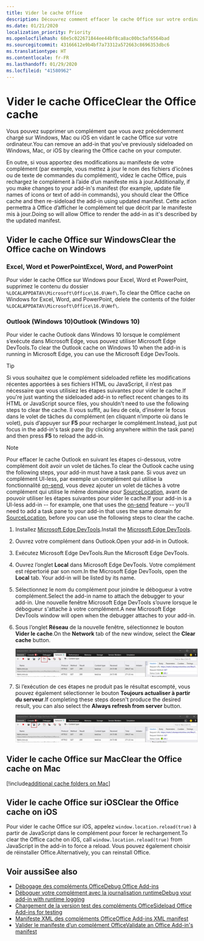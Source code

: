 ```yaml
---
title: Vider le cache Office
description: Découvrez comment effacer le cache Office sur votre ordinateur.
ms.date: 01/21/2020
localization_priority: Priority
ms.openlocfilehash: 68e5c022671844ee44bf8ca8ac00bc5af6564bad
ms.sourcegitcommit: 43166612e9b4bf7a73312a572663c8696353dbc6
ms.translationtype: HT
ms.contentlocale: fr-FR
ms.lasthandoff: 01/29/2020
ms.locfileid: "41580962"
---
```

# <a name="clear-the-office-cache"></a><span data-ttu-id="89c11-103">Vider le cache Office</span><span class="sxs-lookup"><span data-stu-id="89c11-103">Clear the Office cache</span></span>

<span data-ttu-id="89c11-104">Vous pouvez supprimer un complément que vous avez précédemment chargé sur Windows, Mac ou iOS en vidant le cache Office sur votre ordinateur.</span><span class="sxs-lookup"><span data-stu-id="89c11-104">You can remove an add-in that you've previously sideloaded on Windows, Mac, or iOS by clearing the Office cache on your computer.</span></span> 

<span data-ttu-id="89c11-105">En outre, si vous apportez des modifications au manifeste de votre complément (par exemple, vous mettez à jour le nom des fichiers d’icônes ou de texte de commandes du complément), videz le cache Office, puis rechargez le complément à l’aide d’un manifeste mis à jour.</span><span class="sxs-lookup"><span data-stu-id="89c11-105">Additionally, if you make changes to your add-in's manifest (for example, update file names of icons or text of add-in commands), you should clear the Office cache and then re-sideload the add-in using updated manifest.</span></span> <span data-ttu-id="89c11-106">Cette action permettra à Office d’afficher le complément tel que décrit par le manifeste mis à jour.</span><span class="sxs-lookup"><span data-stu-id="89c11-106">Doing so will allow Office to render the add-in as it's described by the updated manifest.</span></span>

## <a name="clear-the-office-cache-on-windows"></a><span data-ttu-id="89c11-107">Vider le cache Office sur Windows</span><span class="sxs-lookup"><span data-stu-id="89c11-107">Clear the Office cache on Windows</span></span>

### <a name="excel-word-and-powerpoint"></a><span data-ttu-id="89c11-108">Excel, Word et PowerPoint</span><span class="sxs-lookup"><span data-stu-id="89c11-108">Excel, Word, and PowerPoint</span></span> 

<span data-ttu-id="89c11-109">Pour vider le cache Office sur Windows pour Excel, Word et PowerPoint, supprimez le contenu du dossier `%LOCALAPPDATA%\Microsoft\Office\16.0\Wef\`.</span><span class="sxs-lookup"><span data-stu-id="89c11-109">To clear the Office cache on Windows for Excel, Word, and PowerPoint, delete the contents of the folder `%LOCALAPPDATA%\Microsoft\Office\16.0\Wef\`.</span></span>

### <a name="outlook-windows-10"></a><span data-ttu-id="89c11-110">Outlook (Windows 10)</span><span class="sxs-lookup"><span data-stu-id="89c11-110">Outlook (Windows 10)</span></span>

<span data-ttu-id="89c11-111">Pour vider le cache Outlook dans Windows 10 lorsque le complément s’exécute dans Microsoft Edge, vous pouvez utiliser Microsoft Edge DevTools.</span><span class="sxs-lookup"><span data-stu-id="89c11-111">To clear the Outlook cache on Windows 10 when the add-in is running in Microsoft Edge, you can use the Microsoft Edge DevTools.</span></span>

> [!TIP]
> <span data-ttu-id="89c11-112">Si vous souhaitez que le complément sideloaded reflète les modifications récentes apportées à ses fichiers HTML ou JavaScript, il n’est pas nécessaire que vous utilisiez les étapes suivantes pour vider le cache.</span><span class="sxs-lookup"><span data-stu-id="89c11-112">If you're just wanting the sideloaded add-in to reflect recent changes to its HTML or JavaScript source files, you shouldn't need to use the following steps to clear the cache.</span></span> <span data-ttu-id="89c11-113">Il vous suffit, au lieu de cela, d’insérer le focus dans le volet de tâches du complément (en cliquant n’importe où dans le volet), puis d’appuyer sur **F5** pour recharger le complément.</span><span class="sxs-lookup"><span data-stu-id="89c11-113">Instead, just put focus in the add-in's task pane (by clicking anywhere within the task pane) and then press **F5** to reload the add-in.</span></span> 

> [!NOTE]
> <span data-ttu-id="89c11-114">Pour effacer le cache Outlook en suivant les étapes ci-dessous, votre complément doit avoir un volet de tâches.</span><span class="sxs-lookup"><span data-stu-id="89c11-114">To clear the Outlook cache using the following steps, your add-in must have a task pane.</span></span> <span data-ttu-id="89c11-115">Si vous avez un complément UI-less, par exemple un complément qui utilise la fonctionnalité [on-send](/outlook/add-ins/outlook-on-send-addins), vous devez ajouter un volet de tâches à votre complément qui utilise le même domaine pour [SourceLocation](../reference/manifest/sourcelocation.md), avant de pouvoir utiliser les étapes suivantes pour vider le cache.</span><span class="sxs-lookup"><span data-stu-id="89c11-115">If your add-in is a UI-less add-in -- for example, one that uses the [on-send](/outlook/add-ins/outlook-on-send-addins) feature -- you'll need to add a task pane to your add-in that uses the same domain for [SourceLocation](../reference/manifest/sourcelocation.md), before you can use the following steps to clear the cache.</span></span>

1. <span data-ttu-id="89c11-116">Installez [Microsoft Edge DevTools](https://www.microsoft.com/p/microsoft-edge-devtools-preview/9mzbfrmz0mnj).</span><span class="sxs-lookup"><span data-stu-id="89c11-116">Install the [Microsoft Edge DevTools](https://www.microsoft.com/p/microsoft-edge-devtools-preview/9mzbfrmz0mnj).</span></span>

2. <span data-ttu-id="89c11-117">Ouvrez votre complément dans Outlook.</span><span class="sxs-lookup"><span data-stu-id="89c11-117">Open your add-in in Outlook.</span></span>

3. <span data-ttu-id="89c11-118">Exécutez Microsoft Edge DevTools.</span><span class="sxs-lookup"><span data-stu-id="89c11-118">Run the Microsoft Edge DevTools.</span></span>

4. <span data-ttu-id="89c11-119">Ouvrez l’onglet **Local** dans Microsoft Edge DevTools. Votre complément est répertorié par son nom.</span><span class="sxs-lookup"><span data-stu-id="89c11-119">In the Microsoft Edge DevTools, open the **Local** tab. Your add-in will be listed by its name.</span></span>

5. <span data-ttu-id="89c11-120">Sélectionnez le nom du complément pour joindre le débogueur à votre complément.</span><span class="sxs-lookup"><span data-stu-id="89c11-120">Select the add-in name to attach the debugger to your add-in.</span></span> <span data-ttu-id="89c11-121">Une nouvelle fenêtre Microsoft Edge DevTools s’ouvre lorsque le débogueur s'attache à votre complément.</span><span class="sxs-lookup"><span data-stu-id="89c11-121">A new Microsoft Edge DevTools window will open when the debugger attaches to your add-in.</span></span>

6. <span data-ttu-id="89c11-122">Sous l’onglet **Réseau** de la nouvelle fenêtre, sélectionnez le bouton **Vider le cache**.</span><span class="sxs-lookup"><span data-stu-id="89c11-122">On the **Network** tab of the new window, select the **Clear cache** button.</span></span>

    ![Capture d’écran Microsoft Edge DevTools avec le bouton Vider le cache mis en évidence](../images/edge-devtools-clear-cache.png)

7. <span data-ttu-id="89c11-124">Si l’exécution de ces étapes ne produit pas le résultat escompté, vous pouvez également sélectionner le bouton **Toujours actualiser à partir du serveur**.</span><span class="sxs-lookup"><span data-stu-id="89c11-124">If completing these steps doesn't produce the desired result, you can also select the **Always refresh from server** button.</span></span>

    ![Capture d’écran Microsoft Edge DevTools avec le bouton Toujours actualiser à partir du serveur mis en évidence](../images/edge-devtools-refresh-from-server.png)

## <a name="clear-the-office-cache-on-mac"></a><span data-ttu-id="89c11-126">Vider le cache Office sur Mac</span><span class="sxs-lookup"><span data-stu-id="89c11-126">Clear the Office cache on Mac</span></span>

[!include[additional cache folders on Mac](../includes/mac-cache-folders.md)]

##  <a name="clear-the-office-cache-on-ios"></a><span data-ttu-id="89c11-127">Vider le cache Office sur iOS</span><span class="sxs-lookup"><span data-stu-id="89c11-127">Clear the Office cache on iOS</span></span>

<span data-ttu-id="89c11-128">Pour vider le cache Office sur iOS, appelez `window.location.reload(true)` à partir de JavaScript dans le complément pour forcer le rechargement.</span><span class="sxs-lookup"><span data-stu-id="89c11-128">To clear the Office cache on iOS, call `window.location.reload(true)` from JavaScript in the add-in to force a reload.</span></span> <span data-ttu-id="89c11-129">Vous pouvez également choisir de réinstaller Office.</span><span class="sxs-lookup"><span data-stu-id="89c11-129">Alternatively, you can reinstall Office.</span></span>

## <a name="see-also"></a><span data-ttu-id="89c11-130">Voir aussi</span><span class="sxs-lookup"><span data-stu-id="89c11-130">See also</span></span>

- [<span data-ttu-id="89c11-131">Débogage des compléments Office</span><span class="sxs-lookup"><span data-stu-id="89c11-131">Debug Office Add-ins</span></span>](debug-add-ins-using-f12-developer-tools-on-windows-10.md)
- [<span data-ttu-id="89c11-132">Déboguer votre complément avec la journalisation runtime</span><span class="sxs-lookup"><span data-stu-id="89c11-132">Debug your add-in with runtime logging</span></span>](runtime-logging.md)
- [<span data-ttu-id="89c11-133">Chargement de la version test des compléments Office</span><span class="sxs-lookup"><span data-stu-id="89c11-133">Sideload Office Add-ins for testing</span></span>](sideload-office-add-ins-for-testing.md)
- [<span data-ttu-id="89c11-134">Manifeste XML des compléments Office</span><span class="sxs-lookup"><span data-stu-id="89c11-134">Office Add-ins XML manifest</span></span>](../develop/add-in-manifests.md)
- [<span data-ttu-id="89c11-135">Valider le manifeste d’un complément Office</span><span class="sxs-lookup"><span data-stu-id="89c11-135">Validate an Office Add-in's manifest</span></span>](troubleshoot-manifest.md)

